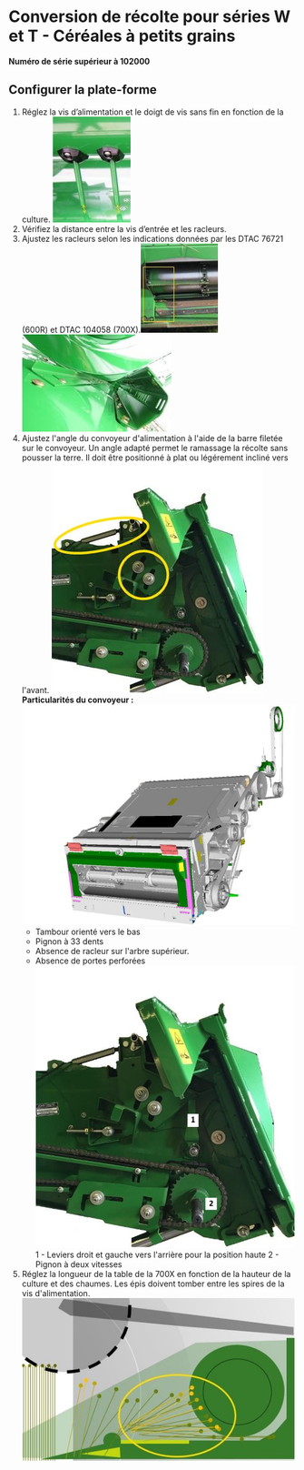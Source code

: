 # Conversion de récolte pour séries W et T - Céréales à petits grains  
**Numéro de série supérieur à 102000**  

## Configurer la plate-forme 

1. Réglez la vis d’alimentation et le doigt de vis sans fin en fonction de la culture. ![Réglage de la vis et du doigt de la vis sans fin](../Images/image004.jpg "Réglage de la vis et du doigt de la vis sans fin") 
1. Vérifiez la distance entre la vis d’entrée et les racleurs.  
1. Ajustez les racleurs selon les indications données par les DTAC 76721 (600R) et DTAC 104058 (700X).![Distance entre la vis d'entrée et les racleurs](../Images/image006.jpg "Distance entre la vis d'entrée et les racleurs")![réglage des racleurs](../Images/image007.jpg "Réglage des racleurs")
1. Ajustez l'angle du convoyeur d'alimentation à l'aide de la barre filetée sur le convoyeur. 
Un angle adapté permet le ramassage la récolte sans pousser la terre. Il doit être positionné à plat ou légérement incliné vers l'avant. ![Réglage de l'angle du convoyeur](../Images/image010.jpg "Réglage de l'angle du convoyeur")
**Particularités du convoyeur :** ![Schéma convoyeur d'alimentation](../Images/image013.jpg "Schéma convoyeur d'alimentation")
    * Tambour orienté vers le bas 
    * Pignon à 33 dents
    * Absence de racleur sur l'arbre supérieur.
    * Absence de portes perforées
 ![Convoyeur d'alimentation](../Images/image014.jpg "Convoyeur d'alimentation")
        1 - Leviers droit et gauche vers l'arrière pour la position haute
        2 - Pignon à deux vitesses
5. Réglez la longueur de la table de la 700X en fonction de la hauteur de la culture et des chaumes. Les épis doivent tomber entre les spires de la vis d'alimentation.![Longueur de la table](../Images/image011.jpg "Longueur de la table")
 